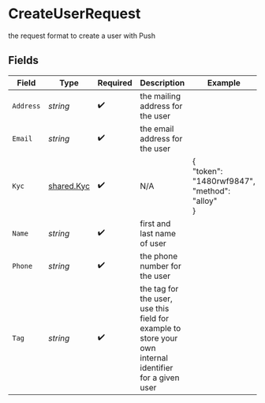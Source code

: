 # CreateUserRequest

the request format to create a user with Push


## Fields

| Field                                                                                                   | Type                                                                                                    | Required                                                                                                | Description                                                                                             | Example                                                                                                 |
| ------------------------------------------------------------------------------------------------------- | ------------------------------------------------------------------------------------------------------- | ------------------------------------------------------------------------------------------------------- | ------------------------------------------------------------------------------------------------------- | ------------------------------------------------------------------------------------------------------- |
| `Address`                                                                                               | *string*                                                                                                | :heavy_check_mark:                                                                                      | the mailing address for the user                                                                        |                                                                                                         |
| `Email`                                                                                                 | *string*                                                                                                | :heavy_check_mark:                                                                                      | the email address for the user                                                                          |                                                                                                         |
| `Kyc`                                                                                                   | [shared.Kyc](../../../pkg/models/shared/kyc.md)                                                         | :heavy_check_mark:                                                                                      | N/A                                                                                                     | {<br/>"token": "1480rwf9847",<br/>"method": "alloy"<br/>}                                               |
| `Name`                                                                                                  | *string*                                                                                                | :heavy_check_mark:                                                                                      | first and last name of user                                                                             |                                                                                                         |
| `Phone`                                                                                                 | *string*                                                                                                | :heavy_check_mark:                                                                                      | the phone number for the user                                                                           |                                                                                                         |
| `Tag`                                                                                                   | *string*                                                                                                | :heavy_check_mark:                                                                                      | the tag for the user, use this field for example to store your own internal identifier for a given user |                                                                                                         |